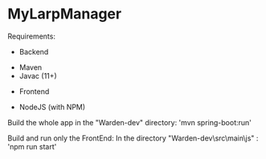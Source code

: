 # MyLarpManager

Requirements:

- Backend
* Maven
* Javac (11+)

- Frontend
* NodeJS (with NPM)

Build the whole app in the "Warden-dev" directory:
'mvn spring-boot:run'

Build and run only the FrontEnd:
In the directory "Warden-dev\src\main\js" :
'npm run start'
